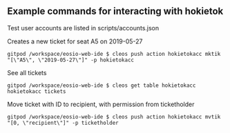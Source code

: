 ## Example commands for interacting with hokietok

Test user accounts are listed in scripts/accounts.json

Creates a new ticket for seat A5 on 2019-05-27
```console
gitpod /workspace/eosio-web-ide $ cleos push action hokietokacc mktik "[\"A5\", \"2019-05-27\"]" -p hokietokacc
```

See all tickets
```console
gitpod /workspace/eosio-web-ide $ cleos get table hokietokacc hokietokacc tickets
```

Move ticket with ID to recipient, with permission from ticketholder
```console
gitpod /workspace/eosio-web-ide $ cleos push action hokietokacc mvtik "[0, \"recipient\"]" -p ticketholder
```